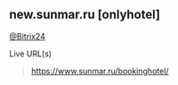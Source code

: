 ## new.sunmar.ru [onlyhotel]
[@Bitrix24](https://coraldigital.bitrix24.ru/company/personal/user/1265/tasks/task/view/106124/)

Live URL(s)

> <https://www.sunmar.ru/bookinghotel/>